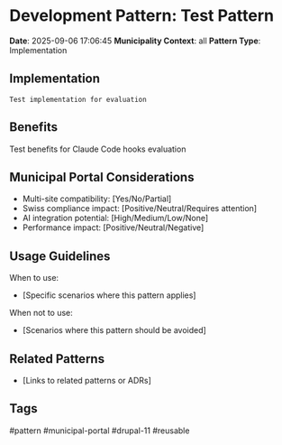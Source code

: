 # Development Pattern: Test Pattern

**Date**: 2025-09-06 17:06:45
**Municipality Context**: all
**Pattern Type**: Implementation

## Implementation
```
Test implementation for evaluation
```

## Benefits
Test benefits for Claude Code hooks evaluation

## Municipal Portal Considerations
- Multi-site compatibility: [Yes/No/Partial]
- Swiss compliance impact: [Positive/Neutral/Requires attention]
- AI integration potential: [High/Medium/Low/None]
- Performance impact: [Positive/Neutral/Negative]

## Usage Guidelines
When to use:
- [Specific scenarios where this pattern applies]

When not to use:
- [Scenarios where this pattern should be avoided]

## Related Patterns
- [Links to related patterns or ADRs]

## Tags
#pattern #municipal-portal #drupal-11 #reusable
